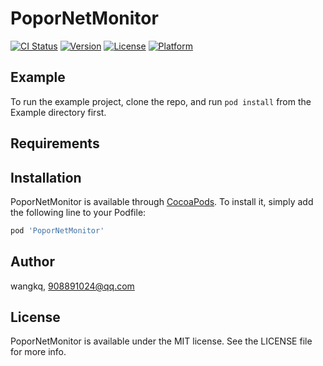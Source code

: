 # PoporNetMonitor

[![CI Status](https://img.shields.io/travis/wangkq/PoporNetMonitor.svg?style=flat)](https://travis-ci.org/wangkq/PoporNetMonitor)
[![Version](https://img.shields.io/cocoapods/v/PoporNetMonitor.svg?style=flat)](https://cocoapods.org/pods/PoporNetMonitor)
[![License](https://img.shields.io/cocoapods/l/PoporNetMonitor.svg?style=flat)](https://cocoapods.org/pods/PoporNetMonitor)
[![Platform](https://img.shields.io/cocoapods/p/PoporNetMonitor.svg?style=flat)](https://cocoapods.org/pods/PoporNetMonitor)

## Example

To run the example project, clone the repo, and run `pod install` from the Example directory first.

## Requirements

## Installation

PoporNetMonitor is available through [CocoaPods](https://cocoapods.org). To install
it, simply add the following line to your Podfile:

```ruby
pod 'PoporNetMonitor'
```

## Author

wangkq, 908891024@qq.com

## License

PoporNetMonitor is available under the MIT license. See the LICENSE file for more info.

